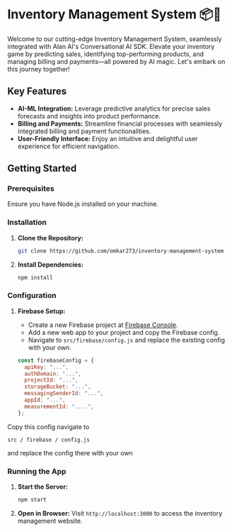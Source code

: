 # Inventory Management System 📦🚀

Welcome to our cutting-edge Inventory Management System, seamlessly integrated with Alan AI's Conversational AI SDK. Elevate your inventory game by predicting sales, identifying top-performing products, and managing billing and payments—all powered by AI magic. Let's embark on this journey together!

## Key Features

- **AI-ML Integration:** Leverage predictive analytics for precise sales forecasts and insights into product performance.
- **Billing and Payments:** Streamline financial processes with seamlessly integrated billing and payment functionalities.
- **User-Friendly Interface:** Enjoy an intuitive and delightful user experience for efficient navigation.

## Getting Started

### Prerequisites

Ensure you have Node.js installed on your machine.

### Installation

1. **Clone the Repository:**
    ```bash
    git clone https://github.com/omkar273/inventory-management-system
    ```

2. **Install Dependencies:**
    ```bash
    npm install
    ```

### Configuration

1. **Firebase Setup:**
   - Create a new Firebase project at [Firebase Console](https://console.firebase.google.com/u/0/).
   - Add a new web app to your project and copy the Firebase config.
   - Navigate to `src/firebase/config.js` and replace the existing config with your own.

   ```javascript
   const firebaseConfig = {
     apiKey: "...",
     authDomain: "...",
     projectId: "...",
     storageBucket: "...",
     messagingSenderId: "...",
     appId: "...",
     measurementId: "....",
   };

    ```

   
Copy this config navigate to
```
src / firebase / config.js
```

and replace the config there with your own


### Running the App

1. **Start the Server:**
    ```bash
    npm start
    ```

2. **Open in Browser:**
    Visit `http://localhost:3000` to access the inventory management website.

